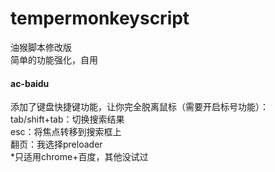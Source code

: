 # tempermonkeyscript
油猴脚本修改版  
简单的功能强化，自用

#### ac-baidu
添加了键盘快捷键功能，让你完全脱离鼠标（需要开启标号功能）：  
tab/shift+tab：切换搜索结果  
esc：将焦点转移到搜索框上  
翻页：我选择preloader  
*只适用chrome+百度，其他没试过
